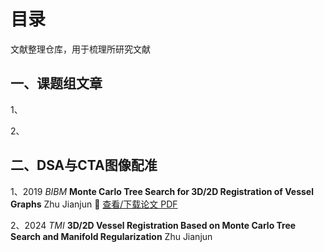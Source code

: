 # 目录
文献整理仓库，用于梳理所研究文献

## 一、课题组文章

1、

2、

## 二、DSA与CTA图像配准

1、2019 *BIBM* **Monte Carlo Tree Search for 3D/2D Registration of Vessel Graphs** Zhu Jianjun 📄 [查看/下载论文 PDF](./papers/monte_carlo_tree_search_3d_2d_registration.pdf)

2、2024 *TMI* **3D/2D Vessel Registration Based on Monte Carlo Tree Search and Manifold Regularization** Zhu Jianjun
